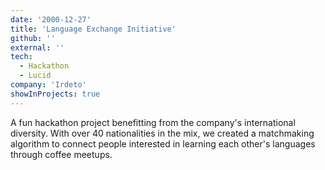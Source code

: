```yaml
---
date: '2000-12-27'
title: 'Language Exchange Initiative'
github: ''
external: ''
tech:
  - Hackathon
  - Lucid
company: 'Irdeto'
showInProjects: true
---
```


A fun hackathon project benefitting from the company's international diversity. With over 40 nationalities in the mix, we created a matchmaking algorithm to connect people interested in learning each other's languages through coffee meetups.
